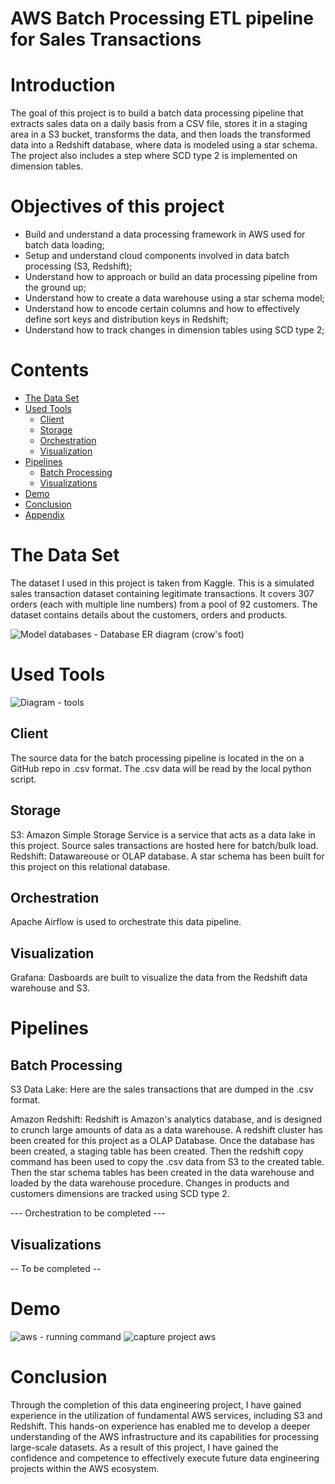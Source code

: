 
# AWS Batch Processing ETL pipeline for Sales Transactions

# Introduction
The goal of this project is to build a batch data processing pipeline that extracts sales data on a daily basis from a CSV file, stores it in a staging area in a S3 bucket, transforms the data, and then loads the transformed data into a Redshift database, where data is modeled using a star schema. The project also includes a step where SCD type 2 is implemented on dimension tables.

# Objectives of this project
- Build and understand a data processing framework in AWS used for batch data loading;
- Setup and understand cloud components involved in data batch processing (S3, Redshift);
- Understand how to approach or build an data processing pipeline from the ground up;
- Understand how to create a data warehouse using a star schema model;
- Understand how to encode certain columns and how to effectively define sort keys and distribution keys in Redshift;
- Understand how to track changes in dimension tables using SCD type 2;

# Contents

- [The Data Set](#the-data-set)
- [Used Tools](#used-tools)
  - [Client](#client)
  - [Storage](#storage)
  - [Orchestration](#orchestration)
  - [Visualization](#visualization)
- [Pipelines](#pipelines)
  - [Batch Processing](#batch-processing)
  - [Visualizations](#visualizations)
- [Demo](#demo)
- [Conclusion](#conclusion)
- [Appendix](#appendix)


# The Data Set
The dataset I used in this project is taken from Kaggle. This is a simulated sales transaction dataset containing legitimate transactions. It covers 307 orders (each with multiple line numbers) from a pool of 92 customers. The dataset contains details about the customers, orders and products.

![Model databases - Database ER diagram (crow's foot)](https://user-images.githubusercontent.com/108272657/235597548-e3087281-4b5f-4789-9e18-b99f31b981c9.svg)

# Used Tools
![Diagram - tools](https://user-images.githubusercontent.com/108272657/235611932-d72c0476-c39d-4196-8a6b-58e61102d107.svg)


## Client
The source data for the batch processing pipeline is located in the on a GitHub repo in .csv format. The .csv data will be read by the local python script.
## Storage
S3: Amazon Simple Storage Service is a service that acts as a data lake in this project. Source sales transactions are hosted here for batch/bulk load.
Redshift: Datawareouse or OLAP database. A star schema has been built for this project on this relational database.
## Orchestration
Apache Airflow is used to orchestrate this data pipeline.
## Visualization
Grafana: Dasboards are built to visualize the data from the Redshift data warehouse and S3.

# Pipelines
## Batch Processing
S3 Data Lake: Here are the sales transactions that are dumped in the .csv format.

Amazon Redshift: Redshift is Amazon's analytics database, and is designed to crunch large amounts of data as a data warehouse. A redshift cluster has been created for this project as a OLAP Database. Once the database has been created, a staging table has been created. Then the redshift copy command has been used to copy the .csv data from S3 to the created table. Then the star schema tables has been created in the data warehouse and loaded by the data warehouse procedure. Changes in products and customers dimensions are tracked using SCD type 2.

--- Orchestration to be completed ---

## Visualizations
-- To be completed --

# Demo
![aws - running command](https://user-images.githubusercontent.com/108272657/236005081-e09af722-f1c9-4111-b6da-4e4917f137db.PNG)
![capture project aws](https://user-images.githubusercontent.com/108272657/236005110-2193e677-905e-40a3-bb95-9512b6704952.PNG)

# Conclusion
Through the completion of this data engineering project, I have gained experience in the utilization of fundamental AWS services, including S3 and Redshift. This hands-on experience has enabled me to develop a deeper understanding of the AWS infrastructure and its capabilities for processing large-scale datasets. As a result of this project, I have gained the confidence and competence to effectively execute future data engineering projects within the AWS ecosystem.
